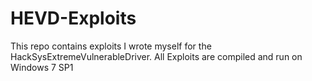 # HEVD-Exploits

This repo contains exploits I wrote myself for the HackSysExtremeVulnerableDriver.
All Exploits are compiled and run on Windows 7 SP1
